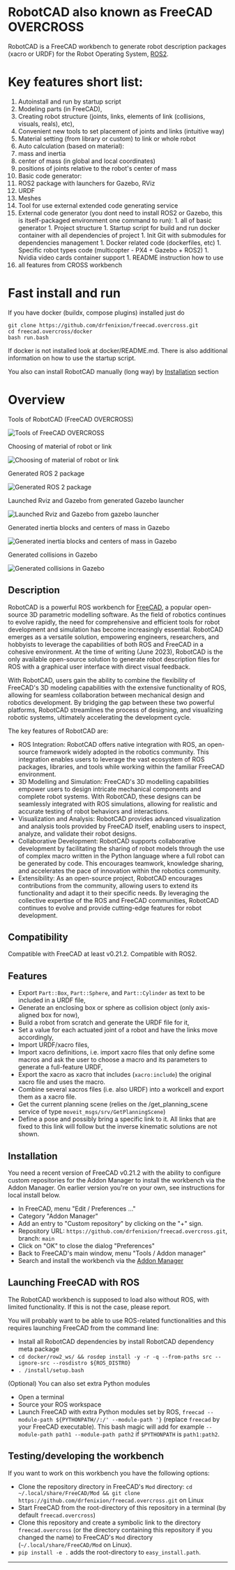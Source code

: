 # RobotCAD also known as FreeCAD OVERCROSS

RobotCAD is a FreeCAD workbench to generate robot description packages (xacro or URDF) for the Robot Operating System, [ROS2].

# Key features short list:
1. Autoinstall and run by startup script
1. Modeling parts (in FreeCAD),
1. Creating robot structure (joints, links, elements of link (collisions, visuals, reals), etc),
1. Сonvenient new tools to set placement of joints and links (intuitive way)
1. Material setting (from library or custom) to link or whole robot
1. Auto calculation (based on material):
  1. mass and inertia
  1. center of mass (in global and local coordinates)
  1. positions of joints relative to the robot's center of mass
1. Basic code generator:
  1. ROS2 package with launchers for Gazebo, RViz
  1. URDF
  1. Meshes
1. Tool for use external extended code generating service
  1. External code generator (you dont need to install ROS2 or Gazebo, this is itself-packaged environment one command to run):
    1. all of basic generator
    1. Project structure
    1. Startup script for build and run docker container with all dependencies of project
    1. Init Git with submodules for dependencies management
    1. Docker related code (dockerfiles, etc)
    1. Specific robot types code (multicopter - PX4 + Gazebo + ROS2)
    1. Nvidia video cards container support
    1. README instruction how to use
1. all features from CROSS workbench

# Fast install and run
If you have docker (buildx, compose plugins) installed just do
```
git clone https://github.com/drfenixion/freecad.overcross.git
cd freecad.overcross/docker
bash run.bash
```
If docker is not installed look at docker/README.md. There is also additional information on how to use the startup script.

You also can install RobotCAD manually (long way) by [Installation](#Installation) section

# Overview
Tools of RobotCAD (FreeCAD OVERCROSS)

![Tools of FreeCAD OVERCROSS](https://github.com/drfenixion/freecad.cross/assets/13005708/d3d44e65-a9cc-45cc-937a-be5008b98608)

Choosing of material of robot or link

![Choosing of material of robot or link](https://github.com/drfenixion/freecad.overcross/assets/13005708/1502f672-a74a-4ff1-b78e-d7fb76540df1)

Generated ROS 2 package

![Generated ROS 2 package](https://github.com/drfenixion/freecad.overcross/assets/13005708/f366c2d2-af67-46e2-b7ea-8d03821e5646)

Launched Rviz and Gazebo from generated Gazebo launcher

![Launched Rviz and Gazebo from gazebo launcher](https://github.com/drfenixion/freecad.cross/assets/13005708/9017aec4-70e5-45fa-82ad-6b4646453767)

Generated inertia blocks and centers of mass in Gazebo

![Generated inertia blocks and centers of mass in Gazebo](https://github.com/drfenixion/freecad.cross/assets/13005708/a46715a0-0dc6-4f6e-b80e-e4c644589477)

Generated collisions in Gazebo

![Generated collisions in Gazebo](https://github.com/drfenixion/freecad.cross/assets/13005708/c43a8d29-fe17-4268-b0dc-76f943c4b0b5)

## Description

RobotCAD is a powerful ROS workbench for [FreeCAD](https://www.freecad.org/), a popular open-source 3D parametric modelling software.
As the field of robotics continues to evolve rapidly, the need for comprehensive and efficient tools for robot development and simulation has become increasingly essential.
RobotCAD emerges as a versatile solution, empowering engineers, researchers, and hobbyists to leverage the capabilities of both ROS and FreeCAD in a cohesive environment.
At the time of writing (June 2023), RobotCAD is the only available open-source solution to generate robot description files for ROS with a graphical user interface with direct visual feedback.

With RobotCAD, users gain the ability to combine the flexibility of FreeCAD's 3D modeling capabilities with the extensive functionality of ROS, allowing for seamless collaboration between mechanical design and robotics development.
    By bridging the gap between these two powerful platforms, RobotCAD streamlines the process of designing, and visualizing robotic systems, ultimately accelerating the development cycle.

The key features of RobotCAD are:

* ROS Integration: RobotCAD offers native integration with ROS, an open-source framework widely adopted in the robotics community.
        This integration enables users to leverage the vast ecosystem of ROS packages, libraries, and tools while working within the familiar FreeCAD environment.
* 3D Modelling and Simulation: FreeCAD's 3D modelling capabilities empower users to design intricate mechanical components and complete robot systems.
        With RobotCAD, these designs can be seamlessly integrated with ROS simulations, allowing for realistic and accurate testing of robot behaviors and interactions.
* Visualization and Analysis: RobotCAD provides advanced visualization and analysis tools provided by FreeCAD itself, enabling users to inspect, analyze, and validate their robot designs.
* Collaborative Development: RobotCAD supports collaborative development by facilitating the sharing of robot models through the use of complex macro written in the Python language where a full robot can be generated by code.
        This encourages teamwork, knowledge sharing, and accelerates the pace of innovation within the robotics community.
* Extensibility: As an open-source project, RobotCAD encourages contributions from the community, allowing users to extend its functionality and adapt it to their specific needs.
        By leveraging the collective expertise of the ROS and FreeCAD communities, RobotCAD continues to evolve and provide cutting-edge features for robot development.

## Compatibility

Compatible with FreeCAD at least v0.21.2.
Compatible with ROS2.

## Features

- Export `Part::Box`, `Part::Sphere`, and `Part::Cylinder` as text to be included in a URDF file,
- Generate an enclosing box or sphere as collision object (only axis-aligned box for now),
- Build a robot from scratch and generate the URDF file for it,
- Set a value for each actuated joint of a robot and have the links move accordingly,
- Import URDF/xacro files,
- Import xacro definitions, i.e. import xacro files that only define some macros and ask the user to choose a macro and its parameters to generate a full-feature URDF,
- Export the xacro as xacro that includes (`xacro:include`) the original xacro file and uses the macro.
- Combine several xacros files (i.e. also URDF) into a workcell and export them as a xacro file.
- Get the current planning scene (relies on the /get_planning_scene service of type `moveit_msgs/srv/GetPlanningScene`)
- Define a pose and possibly bring a specific link to it. All links that are fixed to this link will follow but the inverse kinematic solutions are not shown.

## Installation 

You need a recent version of FreeCAD v0.21.2 with the ability to configure custom repositories for the Addon Manager to install the workbench via the Addon Manager. On earlier version you're on your own, see instructions for local install below.

- In FreeCAD, menu "Edit / Preferences ..."
- Category "Addon Manager"
- Add an entry to "Custom repository" by clicking on the "+" sign.
- Repository URL: `https://github.com/drfenixion/freecad.overcross.git`, branch: `main`
- Click on "OK" to close the dialog "Preferences"
- Back to FreeCAD's main window, menu "Tools / Addon manager"
- Search and install the workbench via the [Addon Manager](https://wiki.freecad.org/Std_AddonMgr)

## Launching FreeCAD with ROS

The RobotCAD workbench is supposed to load also without ROS, with limited functionality.
If this is not the case, please report.

You will probably want to be able to use ROS-related functionalities and this requires launching FreeCAD from the command line:

- Install all RobotCAD dependencies by install RobotCAD dependency meta package
- `cd docker/row2_ws/ && rosdep install -y -r -q --from-paths src --ignore-src --rosdistro ${ROS_DISTRO}`
- `. /install/setup.bash`

(Optional) You can also set extra Python modules
- Open a terminal
- Source your ROS workspace
- Launch FreeCAD with extra Python modules set by ROS, `freecad --module-path ${PYTHONPATH//:/' --module-path '}` (replace `freecad` by your FreeCAD executable). This bash magic will add for example ` --module-path path1 --module-path path2 ` if `$PYTHONPATH` is `path1:path2`.

## Testing/developing the workbench

If you want to work on this workbench you have the following options:

- Clone the repository directory in FreeCAD's `Mod` directory: `cd ~/.local/share/FreeCAD/Mod && git clone https://github.com/drfenixion/freecad.overcross.git` on Linux
- Start FreeCAD from the root-directory of this repository in a terminal (by default `freecad.overcross`)
- Clone this repository and create a symbolic link to the directory `freecad.overcross` (or the directory containing this repository if you changed the name) to FreeCAD's `Mod` directory (`~/.local/share/FreeCAD/Mod` on Linux).
- `pip install -e .` adds the root-directory to `easy_install.path`.


--------------------------------------------------------------------------------

[ROS2]: https://www.ros.org/
